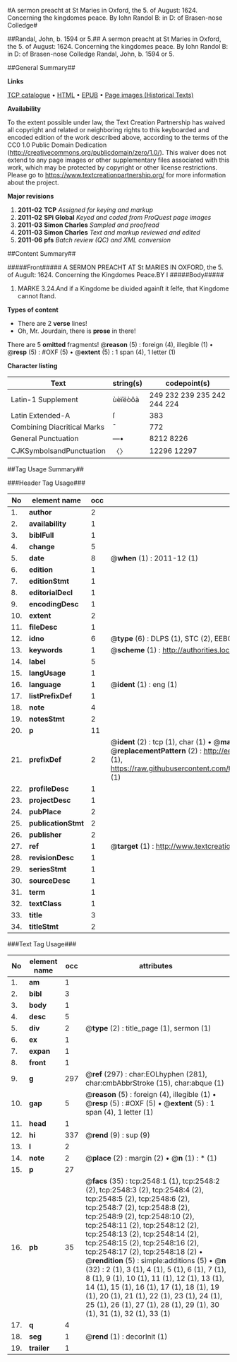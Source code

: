 #A sermon preacht at St Maries in Oxford, the 5. of August: 1624. Concerning the kingdomes peace. By Iohn Randol B: in D: of Brasen-nose Colledge#

##Randal, John, b. 1594 or 5.##
A sermon preacht at St Maries in Oxford, the 5. of August: 1624. Concerning the kingdomes peace. By Iohn Randol B: in D: of Brasen-nose Colledge
Randal, John, b. 1594 or 5.

##General Summary##

**Links**

[TCP catalogue](http://www.ota.ox.ac.uk/tcp/)  • 
[HTML](http://tei.it.ox.ac.uk/tcp/Texts-HTML/free/A10/A10401.html)  • 
[EPUB](http://tei.it.ox.ac.uk/tcp/Texts-EPUB/free/A10/A10401.epub) • 
[Page images (Historical Texts)](https://historicaltexts.jisc.ac.uk/eebo-99838183e)

**Availability**

To the extent possible under law, the Text Creation Partnership has waived all copyright and related or neighboring rights to this keyboarded and encoded edition of the work described above, according to the terms of the CC0 1.0 Public Domain Dedication (http://creativecommons.org/publicdomain/zero/1.0/). This waiver does not extend to any page images or other supplementary files associated with this work, which may be protected by copyright or other license restrictions. Please go to https://www.textcreationpartnership.org/ for more information about the project.

**Major revisions**

1. __2011-02__ __TCP__ *Assigned for keying and markup*
1. __2011-02__ __SPi Global__ *Keyed and coded from ProQuest page images*
1. __2011-03__ __Simon Charles__ *Sampled and proofread*
1. __2011-03__ __Simon Charles__ *Text and markup reviewed and edited*
1. __2011-06__ __pfs__ *Batch review (QC) and XML conversion*

##Content Summary##

#####Front#####
A SERMON PREACHT AT St MARIES IN OXFORD, the 5. of Auguſt: 1624. Concerning the Kingdomes Peace.BY I
#####Body#####

1. MARKE 3.24.And if a Kingdome be diuided againſt it ſelfe, that Kingdome cannot ſtand.

**Types of content**

  * There are 2 **verse** lines!
  * Oh, Mr. Jourdain, there is **prose** in there!

There are 5 **omitted** fragments! 
 @__reason__ (5) : foreign (4), illegible (1)  •  @__resp__ (5) : #OXF (5)  •  @__extent__ (5) : 1 span (4), 1 letter (1)

**Character listing**


|Text|string(s)|codepoint(s)|
|---|---|---|
|Latin-1 Supplement|ùèïëòôà|249 232 239 235 242 244 224|
|Latin Extended-A|ſ|383|
|Combining             Diacritical Marks|̄|772|
|General Punctuation|—•|8212 8226|
|CJKSymbolsandPunctuation|〈〉|12296 12297|

##Tag Usage Summary##

###Header Tag Usage###

|No|element name|occ|attributes|
|---|---|---|---|
|1.|__author__|2||
|2.|__availability__|1||
|3.|__biblFull__|1||
|4.|__change__|5||
|5.|__date__|8| @__when__ (1) : 2011-12 (1)|
|6.|__edition__|1||
|7.|__editionStmt__|1||
|8.|__editorialDecl__|1||
|9.|__encodingDesc__|1||
|10.|__extent__|2||
|11.|__fileDesc__|1||
|12.|__idno__|6| @__type__ (6) : DLPS (1), STC (2), EEBO-CITATION (1), PROQUEST (1), VID (1)|
|13.|__keywords__|1| @__scheme__ (1) : http://authorities.loc.gov/ (1)|
|14.|__label__|5||
|15.|__langUsage__|1||
|16.|__language__|1| @__ident__ (1) : eng (1)|
|17.|__listPrefixDef__|1||
|18.|__note__|4||
|19.|__notesStmt__|2||
|20.|__p__|11||
|21.|__prefixDef__|2| @__ident__ (2) : tcp (1), char (1)  •  @__matchPattern__ (2) : ([0-9\-]+):([0-9IVX]+) (1), (.+) (1)  •  @__replacementPattern__ (2) : http://eebo.chadwyck.com/downloadtiff?vid=$1&page=$2 (1), https://raw.githubusercontent.com/textcreationpartnership/Texts/master/tcpchars.xml#$1 (1)|
|22.|__profileDesc__|1||
|23.|__projectDesc__|1||
|24.|__pubPlace__|2||
|25.|__publicationStmt__|2||
|26.|__publisher__|2||
|27.|__ref__|1| @__target__ (1) : http://www.textcreationpartnership.org/docs/. (1)|
|28.|__revisionDesc__|1||
|29.|__seriesStmt__|1||
|30.|__sourceDesc__|1||
|31.|__term__|1||
|32.|__textClass__|1||
|33.|__title__|3||
|34.|__titleStmt__|2||


###Text Tag Usage###

|No|element name|occ|attributes|
|---|---|---|---|
|1.|__am__|1||
|2.|__bibl__|3||
|3.|__body__|1||
|4.|__desc__|5||
|5.|__div__|2| @__type__ (2) : title_page (1), sermon (1)|
|6.|__ex__|1||
|7.|__expan__|1||
|8.|__front__|1||
|9.|__g__|297| @__ref__ (297) : char:EOLhyphen (281), char:cmbAbbrStroke (15), char:abque (1)|
|10.|__gap__|5| @__reason__ (5) : foreign (4), illegible (1)  •  @__resp__ (5) : #OXF (5)  •  @__extent__ (5) : 1 span (4), 1 letter (1)|
|11.|__head__|1||
|12.|__hi__|337| @__rend__ (9) : sup (9)|
|13.|__l__|2||
|14.|__note__|2| @__place__ (2) : margin (2)  •  @__n__ (1) : * (1)|
|15.|__p__|27||
|16.|__pb__|35| @__facs__ (35) : tcp:2548:1 (1), tcp:2548:2 (2), tcp:2548:3 (2), tcp:2548:4 (2), tcp:2548:5 (2), tcp:2548:6 (2), tcp:2548:7 (2), tcp:2548:8 (2), tcp:2548:9 (2), tcp:2548:10 (2), tcp:2548:11 (2), tcp:2548:12 (2), tcp:2548:13 (2), tcp:2548:14 (2), tcp:2548:15 (2), tcp:2548:16 (2), tcp:2548:17 (2), tcp:2548:18 (2)  •  @__rendition__ (5) : simple:additions (5)  •  @__n__ (32) : 2 (1), 3 (1), 4 (1), 5 (1), 6 (1), 7 (1), 8 (1), 9 (1), 10 (1), 11 (1), 12 (1), 13 (1), 14 (1), 15 (1), 16 (1), 17 (1), 18 (1), 19 (1), 20 (1), 21 (1), 22 (1), 23 (1), 24 (1), 25 (1), 26 (1), 27 (1), 28 (1), 29 (1), 30 (1), 31 (1), 32 (1), 33 (1)|
|17.|__q__|4||
|18.|__seg__|1| @__rend__ (1) : decorInit (1)|
|19.|__trailer__|1||
